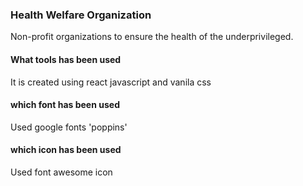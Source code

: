 ### Health Welfare Organization
Non-profit organizations to ensure the health of the underprivileged.

#### What tools has been used
It is created using react javascript and vanila css

#### which font has been used
Used google fonts 'poppins'

#### which icon has been used
Used font awesome icon
